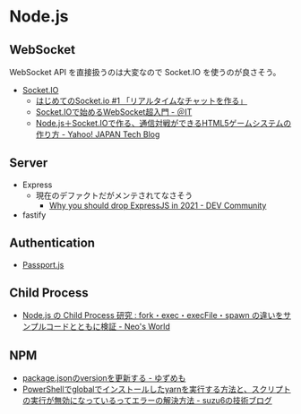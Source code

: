 # Node.js

## WebSocket

WebSocket API を直接扱うのは大変なので Socket.IO を使うのが良さそう。

- [Socket.IO](https://socket.io/)
  - [はじめてのSocket.io #1 「リアルタイムなチャットを作る」](https://blog.katsubemakito.net/nodejs/socketio/realtime-chat1)
  - [Socket.IOで始めるWebSocket超入門 - ＠IT](https://www.atmarkit.co.jp/ait/series/3113/index.html)
  - [Node.js＋Socket.IOで作る、通信対戦ができるHTML5ゲームシステムの作り方 - Yahoo! JAPAN Tech Blog](https://techblog.yahoo.co.jp/javascript/nodejs/online_game_architecture_by_socketio/)

## Server

- Express
  - 現在のデファクトだがメンテされてなさそう
    - [Why you should drop ExpressJS in 2021 - DEV Community](https://dev.to/romainlanz/why-you-should-drop-expressjs-in-2021-711)
- fastify

## Authentication

- [Passport.js](http://www.passportjs.org/)

## Child Process

- [Node.js の Child Process 研究 : fork・exec・execFile・spawn の違いをサンプルコードとともに検証 - Neo's World](https://neos21.net/blog/2019/10/18-01.html)

## NPM

- [package.jsonのversionを更新する - ゆずめも](https://yuzu441.hateblo.jp/entry/2018/03/23/213638)
- [PowerShellでglobalでインストールしたyarnを実行する方法と、スクリプトの実行が無効になっているってエラーの解決方法 - suzu6の技術ブログ](https://www.suzu6.net/posts/335-windows11-npm-install-global-yarn/)
